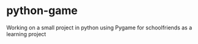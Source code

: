 # python-game
Working on a small project in python using Pygame for schoolfriends as a learning project
